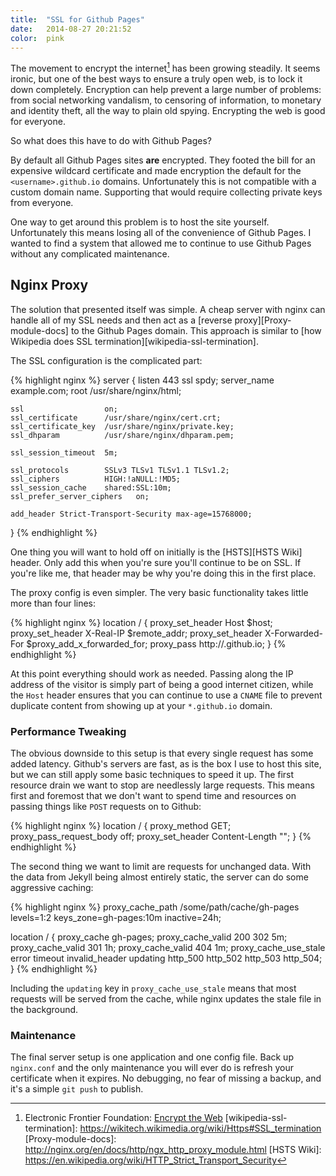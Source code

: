 ```yaml
---
title:  "SSL for Github Pages"
date:   2014-08-27 20:21:52
color:  pink
---
```


The movement to encrypt the internet[^encrypt-the-web] has been growing steadily. It seems ironic, but one of the best ways to ensure a truly open web, is to lock it down completely. Encryption can help prevent a large number of problems: from social networking vandalism, to censoring of information, to monetary and identity theft, all the way to plain old spying. Encrypting the web is good for everyone.

So what does this have to do with Github Pages?


By default all Github Pages sites **are** encrypted. They footed the bill for an expensive wildcard certificate and made encryption the default for the `<username>.github.io` domains. Unfortunately this is not compatible with a custom domain name. Supporting that would require collecting private keys from everyone.

One way to get around this problem is to host the site yourself. Unfortunately this means losing all of the convenience of Github Pages. I wanted to find a system that allowed me to continue to use Github Pages without any complicated maintenance.

## Nginx Proxy

The solution that presented itself was simple. A cheap server with nginx can handle all of my SSL needs and then act as a [reverse proxy][Proxy-module-docs] to the Github Pages domain. This approach is similar to [how Wikipedia does SSL termination][wikipedia-ssl-termination].

The SSL configuration is the complicated part:

{% highlight nginx %}
server {
    listen       443 ssl spdy;
    server_name  example.com;
    root         /usr/share/nginx/html;

    ssl                  on;
    ssl_certificate      /usr/share/nginx/cert.crt;
    ssl_certificate_key  /usr/share/nginx/private.key;
    ssl_dhparam          /usr/share/nginx/dhparam.pem;

    ssl_session_timeout  5m;

    ssl_protocols        SSLv3 TLSv1 TLSv1.1 TLSv1.2;
    ssl_ciphers          HIGH:!aNULL:!MD5;
    ssl_session_cache    shared:SSL:10m;
    ssl_prefer_server_ciphers   on;

    add_header Strict-Transport-Security max-age=15768000;
}
{% endhighlight %}

One thing you will want to hold off on initially is the [HSTS][HSTS Wiki] header. Only add this when you're sure you'll continue to be on SSL. If you're like me, that header may be why you're doing this in the first place.

The proxy config is even simpler. The very basic functionality takes little more than four lines:

{% highlight nginx %}
location / {
    proxy_set_header        Host               $host;
    proxy_set_header        X-Real-IP          $remote_addr;
    proxy_set_header        X-Forwarded-For    $proxy_add_x_forwarded_for;
    proxy_pass              http://<username>.github.io;
}
{% endhighlight %}

At this point everything should work as needed. Passing along the IP address of the visitor is simply part of being a good internet citizen, while the `Host` header ensures that you can continue to use a `CNAME` file to prevent duplicate content from showing up at your `*.github.io` domain.

### Performance Tweaking

The obvious downside to this setup is that every single request has some added latency. Github's servers are fast, as is the box I use to host this site, but we can still apply some basic techniques to speed it up. The first resource drain we want to stop are needlessly large requests. This means first and foremost that we don't want to spend time and resources on passing things like `POST` requests on to Github:

{% highlight nginx %}
location / {
    proxy_method            GET;
    proxy_pass_request_body off;
    proxy_set_header        Content-Length     "";
}
{% endhighlight %}

The second thing we want to limit are requests for unchanged data. With the data from Jekyll being almost entirely static, the server can do some aggressive caching:

{% highlight nginx %}
proxy_cache_path /some/path/cache/gh-pages levels=1:2 keys_zone=gh-pages:10m inactive=24h;

location / {
    proxy_cache             gh-pages;
    proxy_cache_valid       200 302            5m;
    proxy_cache_valid       301                1h;
    proxy_cache_valid       404                1m;
    proxy_cache_use_stale   error timeout invalid_header updating http_500 http_502 http_503 http_504;
}
{% endhighlight %}

Including the `updating` key in `proxy_cache_use_stale` means that most requests will be served from the cache, while nginx updates the stale file in the background.

### Maintenance

The final server setup is one application and one config file. Back up `nginx.conf` and the only maintenance you will ever do is refresh your certificate when it expires. No debugging, no fear of missing a backup, and it's a simple `git push` to publish.

[^encrypt-the-web]: Electronic Frontier Foundation: [Encrypt the Web](https://www.eff.org/encrypt-the-web)
[wikipedia-ssl-termination]: https://wikitech.wikimedia.org/wiki/Https#SSL_termination
[Proxy-module-docs]: http://nginx.org/en/docs/http/ngx_http_proxy_module.html
[HSTS Wiki]: https://en.wikipedia.org/wiki/HTTP_Strict_Transport_Security
